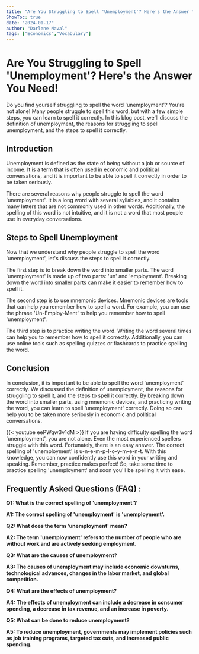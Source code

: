 ```yaml
---
title: "Are You Struggling to Spell 'Unemployment'? Here's the Answer You Need!"
ShowToc: true 
date: "2024-01-17"
author: "Darlene Naval" 
tags: ["Economics","Vocabulary"]
---
```

# Are You Struggling to Spell 'Unemployment'? Here's the Answer You Need!

Do you find yourself struggling to spell the word 'unemployment'? You're not alone! Many people struggle to spell this word, but with a few simple steps, you can learn to spell it correctly. In this blog post, we'll discuss the definition of unemployment, the reasons for struggling to spell unemployment, and the steps to spell it correctly. 

## Introduction

Unemployment is defined as the state of being without a job or source of income. It is a term that is often used in economic and political conversations, and it is important to be able to spell it correctly in order to be taken seriously. 

There are several reasons why people struggle to spell the word 'unemployment'. It is a long word with several syllables, and it contains many letters that are not commonly used in other words. Additionally, the spelling of this word is not intuitive, and it is not a word that most people use in everyday conversations. 

## Steps to Spell Unemployment

Now that we understand why people struggle to spell the word 'unemployment', let's discuss the steps to spell it correctly. 

The first step is to break down the word into smaller parts. The word 'unemployment' is made up of two parts: 'un' and 'employment'. Breaking down the word into smaller parts can make it easier to remember how to spell it. 

The second step is to use mnemonic devices. Mnemonic devices are tools that can help you remember how to spell a word. For example, you can use the phrase 'Un-Employ-Ment' to help you remember how to spell 'unemployment'. 

The third step is to practice writing the word. Writing the word several times can help you to remember how to spell it correctly. Additionally, you can use online tools such as spelling quizzes or flashcards to practice spelling the word. 

## Conclusion

In conclusion, it is important to be able to spell the word 'unemployment' correctly. We discussed the definition of unemployment, the reasons for struggling to spell it, and the steps to spell it correctly. By breaking down the word into smaller parts, using mnemonic devices, and practicing writing the word, you can learn to spell 'unemployment' correctly. Doing so can help you to be taken more seriously in economic and political conversations.

{{< youtube eePWqw3v1dM >}} 
If you are having difficulty spelling the word 'unemployment', you are not alone. Even the most experienced spellers struggle with this word. Fortunately, there is an easy answer. The correct spelling of 'unemployment' is u-n-e-m-p-l-o-y-m-e-n-t. With this knowledge, you can now confidently use this word in your writing and speaking. Remember, practice makes perfect! So, take some time to practice spelling 'unemployment' and soon you'll be spelling it with ease.

## Frequently Asked Questions (FAQ) :
**Q1: What is the correct spelling of 'unemployment'?**

**A1: The correct spelling of 'unemployment' is 'unemployment'.**

**Q2: What does the term 'unemployment' mean?**

**A2: The term 'unemployment' refers to the number of people who are without work and are actively seeking employment.**

**Q3: What are the causes of unemployment?**

**A3: The causes of unemployment may include economic downturns, technological advances, changes in the labor market, and global competition.**

**Q4: What are the effects of unemployment?**

**A4: The effects of unemployment can include a decrease in consumer spending, a decrease in tax revenue, and an increase in poverty.**

**Q5: What can be done to reduce unemployment?**

**A5: To reduce unemployment, governments may implement policies such as job training programs, targeted tax cuts, and increased public spending.**





